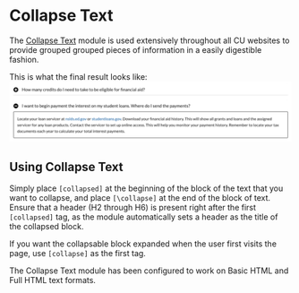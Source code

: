 # Collapse Text
The [Collapse Text](https://www.drupal.org/project/collapse_text) module is used extensively throughout all CU websites to provide grouped grouped pieces of information in a easily digestible fashion.

This is what the final result looks like:
![](collapse-text/collapse-text.png)


## Using Collapse Text
Simply place `[collapsed]` at the beginning of the block of the text that you want to collapse, and place `[\collapse]` at the end of the block of text. Ensure that a header (H2 through H6) is present right after the first `[collapsed]` tag, as the module automatically sets a header as the title of the collapsed block.

If you want the collapsable block expanded when the user first visits the page, use `[collapse]` as the first tag.

The Collapse Text module has been configured to work on Basic HTML and Full HTML text formats.